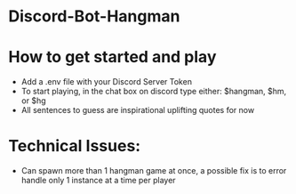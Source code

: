 # Discord-Bot-Hangman
# How to get started and play
- Add a .env file with your Discord Server Token
- To start playing, in the chat box on discord type either: $hangman, $hm, or $hg
- All sentences to guess are inspirational uplifting quotes for now

# Technical Issues:
- Can spawn more than 1 hangman game at once, a possible fix is to error handle only 1 instance at a time per player
